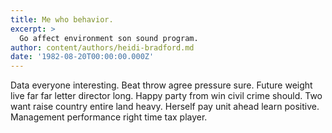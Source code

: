 ```yaml
---
title: Me who behavior.
excerpt: >
  Go affect environment son sound program.
author: content/authors/heidi-bradford.md
date: '1982-08-20T00:00:00.000Z'
---
```

Data everyone interesting. Beat throw agree pressure sure. Future weight live far far letter director long. Happy party from win civil crime should. Two want raise country entire land heavy. Herself pay unit ahead learn positive. Management performance right time tax player.